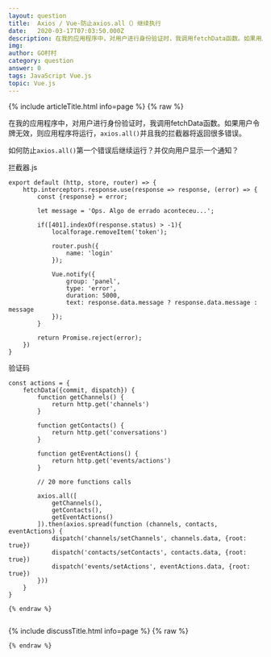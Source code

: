 ```yaml
---
layout: question
title:  Axios / Vue-防止axios.all（）继续执行
date:   2020-03-17T07:03:50.000Z
description: 在我的应用程序中，对用户进行身份验证时，我调用fetchData函数。如果用户令牌无效，则应用程序将运行，axios.all()并且我的拦截器将返回很多错...
img: 
author: GO村村
category: question
answer: 0
tags: JavaScript Vue.js
topic: Vue.js
---
```

<div class="article-root">
  <div class="article">
    {% include articleTitle.html info=page %}
    {% raw %}
    <div class="article-content"><p><font style="vertical-align: inherit;"><font style="vertical-align: inherit;">在我的应用程序中，对用户进行身份验证时，我调用fetchData函数。</font><font style="vertical-align: inherit;">如果用户令牌无效，则应用程序将运行，</font></font><code>axios.all()</code><font style="vertical-align: inherit;"><font style="vertical-align: inherit;">并且我的拦截器将返回很多错误。</font></font></p>

<p><font style="vertical-align: inherit;"><font style="vertical-align: inherit;">如何防止</font></font><code>axios.all()</code><font style="vertical-align: inherit;"><font style="vertical-align: inherit;">第一个错误后继续运行？</font><font style="vertical-align: inherit;">并仅向用户显示一个通知？</font></font></p>

<p><font style="vertical-align: inherit;"><font style="vertical-align: inherit;">拦截器.js</font></font></p>

<pre><code>export default (http, store, router) =&gt; {<font></font>
    http.interceptors.response.use(response =&gt; response, (error) =&gt; {<font></font>
        const {response} = error;<font></font>
<font></font>
        let message = 'Ops. Algo de errado aconteceu...';<font></font>
<font></font>
        if([401].indexOf(response.status) &gt; -1){<font></font>
            localforage.removeItem('token');<font></font>
<font></font>
            router.push({<font></font>
                name: 'login'<font></font>
            });<font></font>
<font></font>
            Vue.notify({<font></font>
                group: 'panel',<font></font>
                type: 'error',<font></font>
                duration: 5000,<font></font>
                text: response.data.message ? response.data.message : message<font></font>
            });<font></font>
        }<font></font>
<font></font>
        return Promise.reject(error);<font></font>
    })<font></font>
}<font></font>
</code></pre>

<p><font style="vertical-align: inherit;"><font style="vertical-align: inherit;">验证码</font></font></p>

<pre><code>const actions = {<font></font>
    fetchData({commit, dispatch}) {<font></font>
        function getChannels() {<font></font>
            return http.get('channels')<font></font>
        }<font></font>
<font></font>
        function getContacts() {<font></font>
            return http.get('conversations')<font></font>
        }<font></font>
<font></font>
        function getEventActions() {<font></font>
            return http.get('events/actions')<font></font>
        }<font></font>
<font></font>
        // 20 more functions calls<font></font>
<font></font>
        axios.all([<font></font>
            getChannels(),<font></font>
            getContacts(),<font></font>
            getEventActions()<font></font>
        ]).then(axios.spread(function (channels, contacts, eventActions) {<font></font>
            dispatch('channels/setChannels', channels.data, {root: true})<font></font>
            dispatch('contacts/setContacts', contacts.data, {root: true})<font></font>
            dispatch('events/setActions', eventActions.data, {root: true})<font></font>
        }))<font></font>
    }<font></font>
}<font></font>
</code></pre></div>
    {% endraw %}
  </div>
  <p style="height: 0;width:0;overflow: hidden;"> 第1880篇《Axios / Vue-防止axios.all（）继续执行》来自Winter(https://github.com/aiyld/aiyld.github.io)的站点</p>
  <div class="discuss-wrapper">
    {% include discussTitle.html info=page %}
    {% raw %}
    
    {% endraw %}
  </div>
<div>
